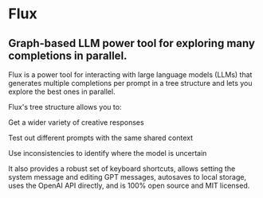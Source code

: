 # Flux

## Graph-based LLM power tool for exploring many completions in parallel.

Flux is a power tool for interacting with large language models (LLMs) that generates multiple completions per prompt in a tree structure and lets you explore the best ones in parallel.

Flux's tree structure allows you to:

Get a wider variety of creative responses

Test out different prompts with the same shared context

Use inconsistencies to identify where the model is uncertain

It also provides a robust set of keyboard shortcuts, allows setting the system message and editing GPT messages, autosaves to local storage, uses the OpenAI API directly, and is 100% open source and MIT licensed.
